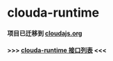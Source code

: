 clouda-runtime 
==============

#### 项目已迁移到 [cloudajs.org](https://cloudajs.org/lightapp/docs/api)
#### >>> [clouda-runtime 接口列表](https://cloudajs.org/lightapp/docs/api) <<<
